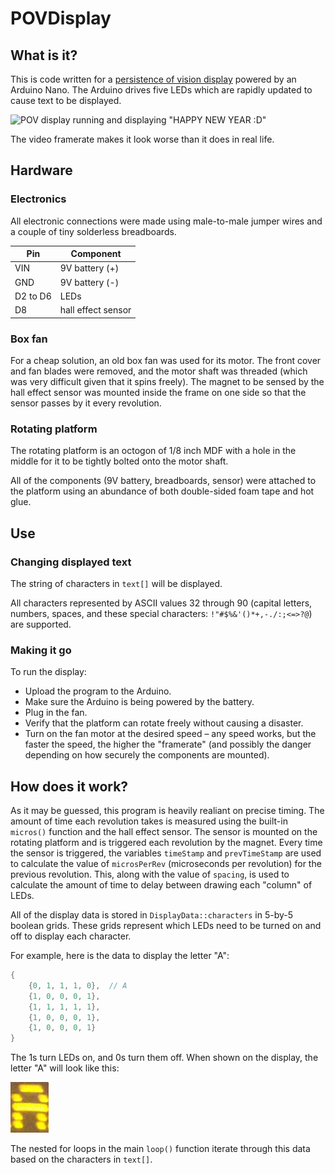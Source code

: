 # POVDisplay

## What is it? 

This is code written for a [persistence of vision display](https://en.wikipedia.org/wiki/Persistence_of_vision#LED_POV_displays) powered by an Arduino Nano. The Arduino drives five LEDs which are rapidly updated to cause text to be displayed. 

![POV display running and displaying "HAPPY NEW YEAR :D"](images/POVDisplay1.gif)

The video framerate makes it look worse than it does in real life. 

## Hardware

### Electronics

All electronic connections were made using male-to-male jumper wires and a couple of tiny solderless breadboards. 
 
| Pin      | Component          |
| -------- | ------------------ |
| VIN      | 9V battery (+)     |
| GND      | 9V battery (-)     |
| D2 to D6 | LEDs               |
| D8       | hall effect sensor |

### Box fan

For a cheap solution, an old box fan was used for its motor. The front cover and fan blades were removed, and the motor shaft was threaded (which was very difficult given that it spins freely). The magnet to be sensed by the hall effect sensor was mounted inside the frame on one side so that the sensor passes by it every revolution. 

### Rotating platform

The rotating platform is an octogon of 1/8 inch MDF with a hole in the middle for it to be tightly bolted onto the motor shaft. 

All of the components (9V battery, breadboards, sensor) were attached to the platform using an abundance of both double-sided foam tape and hot glue. 

## Use

### Changing displayed text

The string of characters in `text[]` will be displayed. 

All characters represented by ASCII values 32 through 90 (capital letters, numbers, spaces, and these special characters: `!"#$%&'()*+,-./:;<=>?@`) are supported. 

### Making it go

To run the display: 
- Upload the program to the Arduino. 
- Make sure the Arduino is being powered by the battery. 
- Plug in the fan. 
- Verify that the platform can rotate freely without causing a disaster. 
- Turn on the fan motor at the desired speed &ndash; any speed works, but the faster the speed, the higher the "framerate" (and possibly the danger depending on how securely the components are mounted). 

## How does it work? 

As it may be guessed, this program is heavily realiant on precise timing. The amount of time each revolution takes is measured using the built-in `micros()` function and the hall effect sensor. The sensor is mounted on the rotating platform and is triggered each revolution by the magnet. Every time the sensor is triggered, the variables `timeStamp` and `prevTimeStamp` are used to calculate the value of `microsPerRev` (microseconds per revolution) for the previous revolution. This, along with the value of `spacing`, is used to calculate the amount of time to delay between drawing each "column" of LEDs. 

All of the display data is stored in `DisplayData::characters` in 5-by-5 boolean grids. These grids represent which LEDs need to be turned on and off to display each character. 

For example, here is the data to display the letter "A": 

```c
{
    {0, 1, 1, 1, 0},  // A
    {1, 0, 0, 0, 1},
    {1, 1, 1, 1, 1},
    {1, 0, 0, 0, 1},
    {1, 0, 0, 0, 1}
}
```

The 1s turn LEDs on, and 0s turn them off. When shown on the display, the letter "A" will look like this: 

![the letter "A" being displayed](images/letter_a.png)

The nested for loops in the main `loop()` function iterate through this data based on the characters in `text[]`. 
